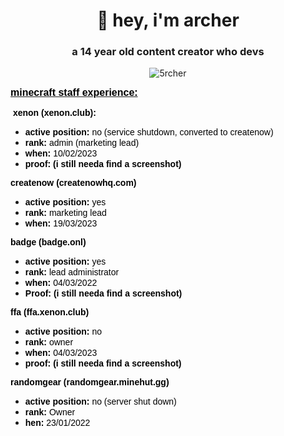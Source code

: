 <h1 align="center">👋 hey, i'm archer</h1>
<h3 align="center">a 14 year old content creator who devs</h3>

<p align="center"> <img src="https://komarev.com/ghpvc/?username=5rcher&label=Profile%20views&color=0e75b6&style=flat" alt="5rcher" /> </p>

<p><u><span style="font-size:12pt"><span style="font-family:Arial"><span style="color:#000000"><strong>minecraft staff experience:</strong></span></span></span></u></p>

<p>&nbsp;<span style="font-family:Arial"><span style="color:#000000"><strong>xenon (xenon.club):</strong></span></span></p>

<ul>
	<li style="list-style-type:disc"><span style="font-family:Arial"><span style="color:#000000"><strong>active position: </strong>no (service shutdown, converted to createnow)</span></span></li>
	<li style="list-style-type:disc"><span style="font-family:Arial"><span style="color:#000000"><strong>rank: </strong>admin (marketing lead)</span></span></li>
	<li style="list-style-type:disc"><span style="font-family:Arial"><span style="color:#000000"><strong>when: </strong>10/02/2023</span></span></li>
	<li style="list-style-type:disc"><span style="font-family:Arial"><span style="color:#000000"><strong>proof: (i still needa find a screenshot)</strong></span></span></li>
</ul>

<p><span style="font-size:14px"><span style="font-family:Arial"><span style="color:#000000"><strong>createnow (createnowhq.com)</strong></span></span></span></p>

<ul>
	<li style="list-style-type:disc"><span style="font-size:14px"><span style="font-family:Arial"><span style="color:#000000"><strong>active position: </strong>yes</span></span></span></li>
	<li style="list-style-type:disc"><span style="font-size:14px"><span style="font-family:Arial"><span style="color:#000000"><strong>rank: </strong>marketing lead</span></span></span></li>
	<li style="list-style-type:disc"><span style="font-size:14px"><span style="font-family:Arial"><span style="color:#000000"><strong>when: </strong>19/03/2023</span></span></span></li>
</ul>

<p><span style="font-size:14px"><span style="font-family:Arial"><span style="color:#000000"><strong>badge (badge.onl)</strong></span></span></span></p>

<ul>
	<li style="list-style-type:disc"><span style="font-size:14px"><span style="font-family:Arial"><span style="color:#000000"><strong>active position: </strong>yes</span></span></span></li>
	<li style="list-style-type:disc"><span style="font-size:14px"><span style="font-family:Arial"><span style="color:#000000"><strong>rank: </strong>lead administrator</span></span></span></li>
	<li style="list-style-type:disc"><span style="font-size:14px"><span style="font-family:Arial"><span style="color:#000000"><strong>when: </strong>04/03/2022</span></span></span></li>
	<li style="list-style-type:disc"><span style="font-size:14px"><span style="font-family:Arial"><span style="color:#000000"><strong>Proof:&nbsp;</strong></span></span></span><span style="font-family:Arial"><span style="color:#000000"><strong>(i still needa find a screenshot)</strong></span></span></li>
</ul>

<p><span style="font-size:14px"><span style="font-family:Arial"><span style="color:#000000"><strong>ffa (ffa.xenon.club)</strong></span></span></span></p>

<ul>
	<li style="list-style-type:disc"><span style="font-size:14px"><span style="font-family:Arial"><span style="color:#000000"><strong>active position: </strong>no</span></span></span></li>
	<li style="list-style-type:disc"><span style="font-size:14px"><span style="font-family:Arial"><span style="color:#000000"><strong>rank: </strong>owner</span></span></span></li>
	<li style="list-style-type:disc"><span style="font-size:14px"><span style="font-family:Arial"><span style="color:#000000"><strong>when: </strong>04/03/2023</span></span></span></li>
	<li style="list-style-type:disc"><span style="font-size:14px"><span style="font-family:Arial"><span style="color:#000000"><strong>proof:&nbsp;</strong></span></span></span><span style="font-family:Arial"><span style="color:#000000"><strong>(i still needa find a screenshot)</strong></span></span></li>
</ul>

<p><span style="font-size:14px"><span style="font-family:Arial"><span style="color:#000000"><strong>randomgear (randomgear.minehut.gg)</strong></span></span></span></p>

<ul>
	<li style="list-style-type:disc"><span style="font-size:14px"><span style="font-family:Arial"><span style="color:#000000"><strong>active position: </strong>no (server shut down)</span></span></span></li>
	<li style="list-style-type:disc"><span style="font-size:14px"><span style="font-family:Arial"><span style="color:#000000"><strong>rank: </strong>Owner</span></span></span></li>
	<li style="list-style-type:disc"><span style="font-size:14px"><span style="font-family:Arial"><span style="color:#000000"><strong>hen: </strong>23/01/2022</span></span></span>&nbsp;</li>
</ul>

